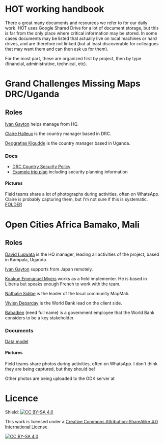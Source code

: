 # HOT working handbook

There a great many documents and resources we refer to for our daily work. HOT uses Google Shared Drive for a lot of document storage, but this is far from the only place where critical information may be stored. In some cases documents may be listed that actually live on local machines or hard drives, and are therefore not linked (but at least discoverable for colleagues that may want them and can then ask us for them).

For the most part, these are organized first by project, then by type (financial, administrative, technical, etc).

# Grand Challenges Missing Maps DRC/Uganda
## Roles
[Ivan Gayton]() helps manage from HQ.

[Claire Halleux]() is the country manager based in DRC.

[Deogratias Kigudde]() is the country manager based in Uganda.

### Docs

- [DRC Country Security Policy](https://docs.google.com/document/d/12bijeiHPdC2i9aV9xoCKb1tJ6oQABs3YQbXu5i8Xzsw/edit)
- [Example trip plan](https://docs.google.com/document/d/1pwBECaCITzIj8maZNPnK4-BQJMJ6GHEQaT4BoXUKrfI/edit?usp=drivesdk) including security planning information

#### Pictures
Field teams share a lot of photographs during activities, often on WhatsApp. Claire is probably capturing them, but I'm not sure if this is systematic. [FOLDER]()

# Open Cities Africa Bamako, Mali
## Roles
[David Luswata]() is the HQ manager, leading all activities of the project, based in Kampala, Uganda.

[Ivan Gayton]() supports from Japan remotely.

[Koakun Emmanuel Myers]() works as a field implementer. He is based in Liberia but speaks enough French to work with the team.

[Nathalie Sidibe]() is the leader of the local community MapMali.

[Vivien Deparday]() is the World Bank lead on the client side.

[Babadien]() (need full name) is a government employee that the World Bank considers to be a key stakeholder.

### Documents
[Data model](https://docs.google.com/document/d/1S9MwRngkW6fS1O641tFad3ZoWjrtJc5sfrCD0Sv0-UY/edit)

#### Pictures
Field teams share photos during activities, often on WhatsApp. I don't think they are being captured, but they should be!

Other photos are being uploaded to the ODK server at


# Licence
Shield: [![CC BY-SA 4.0][cc-by-sa-shield]][cc-by-sa]

This work is licensed under a
[Creative Commons Attribution-ShareAlike 4.0 International License][cc-by-sa].

[![CC BY-SA 4.0][cc-by-sa-image]][cc-by-sa]

[cc-by-sa]: http://creativecommons.org/licenses/by-sa/4.0/
[cc-by-sa-image]: https://licensebuttons.net/l/by-sa/4.0/88x31.png
[cc-by-sa-shield]: https://img.shields.io/badge/License-CC%20BY--SA%204.0-lightgrey.svg
